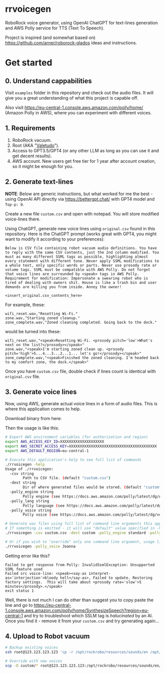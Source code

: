 # rrvoicegen

RoboRock voice generator, using OpenAI ChatGPT for text-lines generation and AWS Polly service for TTS (Text To Speech).

Project is inspired (and somewhat based on) https://github.com/arner/roborock-glados ideas and instructions.

# Get started

## 0. Understand cappabilities

Visit `examples` folder in this repository and check out the audio files. It will give you a great understanding of what this project is capable off.

Also visit https://eu-central-1.console.aws.amazon.com/polly/home/ (Amazon Polly in AWS), where you can experiment with different voices.

## 1. Requirements

1. RoboRock vacuum.
2. Root (AKA "[Valetudo](https://github.com/Hypfer/Valetudo)").
3. Access to GPT3.5/GPT4 (or any other LLM as long as you can use it and get decent results).
4. AWS account. New users get free tier for 1 year after account creation, so it might be enough for you.

## 2. Generate text-lines

**NOTE**: Below are generic instructions, but what worked for me the best - using OpenAI API directly via https://bettergpt.chat/ with GPT4 model and `Top-p: 0`.

Create a new file `custom.csv` and open with notepad. You will store modified voice-lines there.

Using ChatGPT, generate new voice lines using `original.csv` found in this repository. Here is the ChatGPT prompt (works great with GPT4, you might want to modify it according to your preferences):

```
Below is CSV file containing robot vacuum audio definitions. You have to reply with the same CSV contents, just the 2nd column modified. You must as many different SSML tags as possible, highlighting almost every statement with different tone. Never apply SSML modifications to a whole text, only specific words or parts. Never use prosody rate or volume tags. SSML must be compatible with AWS Polly. Do not forget that voice lines are surrounded by <speak> tags in AWS Polly. Requirement for modification: Impersonate a swearing robot who is tired of dealing with owners shit. House is like a trash bin and user demands are killing you from inside. Annoy the owner!

<insert_original.csv_contents_here>
```

For example, these:

```
wifi_reset.wav,"Resetting Wi-Fi."
zone.wav,"Starting zoned cleanup."
zone_complete.wav,"Zoned cleaning completed. Going back to the dock."
```

would be turned into these:

```
wifi_reset.wav,"<speak>Resetting Wi-Fi. <prosody pitch='low'>What's next on the list?</prosody></speak>"
zone.wav,"<speak>I'm starting zoned clean up. <prosody pitch='high'>5...4...3...2...1... let's go!</prosody></speak>"
zone_complete.wav,"<speak>Finished the zoned cleaning. I'm headed back to my comfort zone, the dock.</speak>"
```

Once you have `custom.csv` file, double check if lines count is identical with `original.csv` file.

## 3. Generate voice lines

Now, using AWS, generate actual voice lines in a form of audio files. This is where this application comes to help.

Download binary from here: 

Then the usage is like this:
```bash
# Export AWS environment variables (for authorization and region)
export AWS_ACCESS_KEY_ID=XXXXXXXXXXXXXXXXXXXX
export AWS_SECRET_ACCESS_KEY=XXXXXXXXXXXXXXXXXXXXXXXXXXXXXXXXXXXXXXXX
export AWS_DEFAULT_REGION=eu-central-1

# Execute this application's help to see full list of commands
./rrvoicegen -help
Usage of ./rrvoicegen:
  -csv string
        Path to CSV file. (default "custom.csv")
  -dest string
        Dir of where generated files would be stored. (default "custom")
  -polly_engine string
        Polly engine (see https://docs.aws.amazon.com/polly/latest/dg/API_DescribeVoices.html) (default "standard")
  -polly_lang string
        Polly language (see https://docs.aws.amazon.com/polly/latest/dg/API_DescribeVoices.html) (default "en-US")
  -polly_voice string
        Polly voice (see https://docs.aws.amazon.com/polly/latest/dg/voicelist.html) (default "Matthew")

# Generate wav files using full list of command line arguments this app provides.
# If something is emitted - it will use "default" value specified in -help output.
./rrvoicegen -csv custom.csv -dest custom -polly_engine standard -polly_lang en-US -polly_voice Matthew

# Or if you wish to "override" only one command line argument, usage like this.
./rrvoicegen -polly_voice Joanna
```

Getting error like this?
```
Failed to get response from Polly: InvalidSsmlException: Unsupported SSML feature used
Failed src voice-line: <speak><say-as interpret-as='interjection'>bloody hell</say-as>, Failed to update. Restoring factory settings.  This will take about <prosody rate='slow'>5 minutes</prosody>.</speak>
exit status 1
```

Well, there is not much I can do other than suggest you to copy paste the line and go to https://eu-central-1.console.aws.amazon.com/polly/home/SynthesizeSpeech?region=eu-central-1 and try to troubleshoot which SSLM tag is _halucinated_ by an AI. Once you find it - remove it from your `custom.csv` and try generating again...

## 4. Upload to Robot vacuum

```bash
# Backup existing voices
ssh root@123.123.123.123 'cp -r /opt/rockrobo/resources/sounds/en /opt/rockrobo/resources/sounds/en_BAK'

# Override with new voices
scp -O custom/* root@123.123.123.123:/opt/rockrobo/resources/sounds/en/
```
